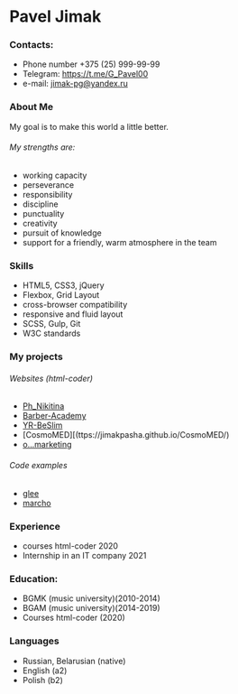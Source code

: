 #  Pavel Jimak

### Contacts:
+ Phone number  +375 (25) 999-99-99
+ Telegram: https://t.me/G_Pavel00
+ e-mail: jimak-pg@yandex.ru

### About Me
My goal is to make this world a little better.
###### My strengths are:
+ working capacity
+ perseverance
+ responsibility
+ discipline
+ punctuality
+ creativity
+ pursuit of knowledge
+ support for a friendly, warm atmosphere in the team

### Skills
+ HTML5, CSS3, jQuery
+ Flexbox, Grid Layout
+ cross-browser compatibility
+ responsive and fluid layout
+ SCSS, Gulp, Git
+ W3C standards

### My projects
###### Websites (html-coder)
+ [Ph_Nikitina](https://jimakpasha.github.io/Ph_Nikitina/)
+ [Barber-Academy](https://jimakpasha.github.io/barber-academy/)
+ [YR-BeSlim](https://jimakpasha.github.io/YR-BeSlim/)
+ [CosmoMED][(ttps://jimakpasha.github.io/CosmoMED/)
+ [o...marketing](https://jimakpasha.github.io/o...marketing/)

###### Code examples
+ [glee](https://github.com/JimakPasha/glee.git)
+ [marcho](https://github.com/JimakPasha/marcho.git)

### Experience
+ courses html-coder 2020
+ Internship in an IT company 2021

### Education:
+ BGMK (music university)(2010-2014) 
+ BGAM (music university)(2014-2019) 
+ Courses html-coder (2020)

### Languages
+ Russian, Belarusian (native)
+ English (a2)
+ Polish (b2)



